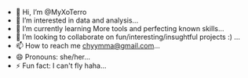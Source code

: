 - 👋 Hi, I’m @MyXoTerro
- 👀 I’m interested in data and analysis...
- 🌱 I’m currently learning More tools and perfecting known skills...
- 💞️ I’m looking to collaborate on fun/interesting/insughtful projects :) ...
- 📫 How to reach me chyymma@gmail.com...
- 😄 Pronouns: she/her...
- ⚡ Fun fact: I can't fly haha...

<!---
MyXoTerro/MyXoTerro is a ✨ special ✨ repository because its `README.md` (this file) appears on your GitHub profile.
You can click the Preview link to take a look at your changes.
--->
